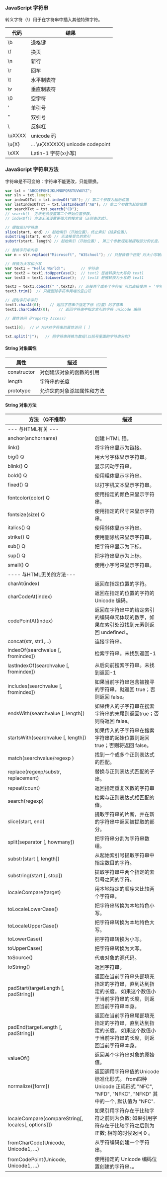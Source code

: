 
### JavaScript 字符串

转义字符（\）用于在字符串中插入其他特殊字符。

| 代码	| 结果| 
| ---   | ---    |
| \b	| 退格键 |
| \f	| 换页 |
| \n	| 新行 |
| \r	| 回车 |
| \t	| 水平制表符 |
| \v	| 垂直制表符 |
| \0	| 空字符 |
| \'	| 单引号 |
| \"	| 双引号 |
| \\	| 反斜杠 |
| \uXXXX|	unicode 码 |
| \u{X} |... \u{XXXXXX}	unicode codepoint |
| \xXX	| Latin-1 字符(x小写)|

### JavaScript 字符串方法

字符串是不可变的：字符串不能更改，只能替换。
```js
var txt = "ABCDEFGHIJKLMNOPQRSTUVWXYZ";
var sln = txt.length;
var indexOfTxt = txt.indexOf("AB"); // 第二个参数为起始位置
var lastIndexOfTxt = txt.lastIndexOf("AB"); // 第二个参数为起始位置
var searchTxt = txt.search("CD");
// search()  方法无法设置第二个开始位置参数。
// indexOf() 方法无法设置更强大的搜索值（正则表达式）。

// 提取部分字符串
slice(start, end) // 起始索引（开始位置），终止索引（结束位置）。
substring(start, end) // 无法接受负的索引
substr(start, length) // 起始索引（开始位置）, 第二个参数规定被提取部分的长度。

// 替换字符串内容
var n = str.replace("Microsoft", "W3School"); // 只替换首个匹配 对大小写敏感。 如需替换所有匹配，请使用正则表达式的 g 标志（用于全局搜索）：

// 转换为大写和小写
var text1 = "Hello World!";       // 字符串
var text2 = text1.toUpperCase();  // text2 是被转换为大写的 text1
var text3 = text1.toLowerCase();  // text3 是被转换为小写的 text1

text3 = text1.concat(" ",text2); // 连接两个或多个字符串 可以直接使用 + ‘字符串’ + 或`模板字符串拼接`
text3.trim()  // 只能删除字符串两端的空白符

// 提取字符串字符
text1.charAt(0);    // 返回字符串中指定下标（位置）的字符串
text1.charCodeAt(0);    // 返回字符串中指定索引的字符 unicode 编码

// 属性访问（Property Access）

text1[0];  // H 允许对字符串的属性访问 [ ]

txt.split("|");   // 把字符串转换为数组(以括号里面的字符串分割)

```

#### String 对象属性
| 属性	      | 描述                     |
| ---         | ---                     |
| constructor | 对创建该对象的函数的引用   |
| length	  | 字符串的长度              |
| prototype	  | 允许您向对象添加属性和方法 |

#### String 对象方法

| 方法 （Q不推荐）                          | 描述| 
| ---                                     | --- |
| --- 与HTML有关 ---                       ||
| anchor(anchorname)	                  | 创建 HTML 锚。 |
| link() 	                              | 将字符串显示为链接。 |
| big()	            Q                     | 用大号字体显示字符串。 |
| blink()	        Q                     | 显示闪动字符串。 |
| bold()	        Q                     | 使用粗体显示字符串。 |
| fixed()	        Q                     | 以打字机文本显示字符串。 |
| fontcolor(color)	Q                     | 使用指定的颜色来显示字符串。 |
| fontsize(size)	Q                     | 使用指定的尺寸来显示字符串。 |
| italics()	        Q                     | 使用斜体显示字符串。 |
| strike()	        Q                     | 使用删除线来显示字符串。 |
| sub()	            Q                     | 把字符串显示为下标。 |
| sup()	            Q                     | 把字符串显示为上标。 |
| small()	        Q                     | 使用小字号来显示字符串。 |
|---- 与HTML无关的方法---                   | |
| charAt(index)	                          | 返回在指定位置的字符。 |
| charCodeAt(index)	                      | 返回在指定的位置的字符的 Unicode 编码。 |
| codePointAt(index)                      | 返回在字符串中的给定索引的编码单元体现的数字，如果在索引处没找到元素则返回 undefined 。 |
| concat(str, str1,...)	                  | 连接字符串。 |
| indexOf(searchvalue \[, fromindex])	  | 检索字符串。未找到返回-1 |
| lastIndexOf(searchvalue \[, fromindex]) | 从后向前搜索字符串。未找到返回-1 |
| includes(searchvalue \[, fromindex])    | 如果当前字符串包含被搜寻的字符串，就返回 true；否则返回 false。 |
| endsWith(searchvalue \[, length])       | 如果传入的子字符串在搜索字符串的末尾则返回true；否则将返回 false。 |
| startsWith(searchvalue \[, length])      | 如果传入的子字符串在搜索字符串的起始位置则返回true；否则将返回 false。 |
| match(searchvalue/regexp )	          | 找到一个或多个正则表达式的匹配。 |
| replace(regexp/substr, replacement)     | 替换与正则表达式匹配的子串。 |
| repeat(count)                           | 返回指定重复次数的字符串 |
| search(regexp)	                      | 检索与正则表达式相匹配的值。 |
| slice(start, end)	                      | 提取字符串的片断，并在新的字符串中返回被提取的部分。 |
| split(separator \[, howmany])	          | 把字符串分割为字符串数组。 |
| substr(start \[, length])	              | 从起始索引号提取字符串中指定数目的字符。 |
| substring(start \[, stop])	          | 提取字符串中两个指定的索引号之间的字符。 |
| localeCompare(target)	                  | 用本地特定的顺序来比较两个字符串。 |
| toLocaleLowerCase()	                  | 把字符串转换为本地特色小写。 |
| toLocaleUpperCase()	                  | 把字符串转换为本地特色大写。 |
| toLowerCase()	                          | 把字符串转换为小写。 |
| toUpperCase()	                          | 把字符串转换为大写。 |
| toSource()	                          | 代表对象的源代码。 |
| toString()	                          | 返回字符串。 |
| padStart(targetLength \[, padString])   | 返回在当前字符串头部填充指定的字符串，直到达到指定的长度。 如果这个数值小于当前字符串的长度，则返回当前字符串本身。|
| padEnd(targetLength \[, padString])	  | 返回在当前字符串尾部填充指定的字符串，直到达到指定的长度。 如果这个数值小于当前字符串的长度，则返回当前字符串本身。|
| valueOf()	                              | 返回某个字符串对象的原始值。 |
| normalize(\[form])	                  | 返回调用字符串值的Unicode标准化形式。 from四种 Unicode 正规形式 "NFC", "NFD", "NFKC", "NFKD" 其中的一个, 默认值为 "NFC".|
| localeCompare(compareString\[, locales\[, options]])| 如果引用字符存在于比较字符之前则为负数; 如果引用字符存在于比较字符之后则为正数; 相等的时候返回 0 。 |
| fromCharCode(Unicode, Unicode1, ...)	  | 从字符编码创建一个字符串。 |
| fromCodePoint(Unicode, Unicode1, ...)	  | 使用指定的 Unicode 编码位置创建的字符串。。 |
